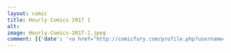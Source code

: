 ```yaml
---
layout: comic
title: Hourly Comics 2017 1
alt: 
image: Hourly-Comics-2017-1.jpeg
comment: [{'date': '<a href="http://comicfury.com/profile.php?username=tecco_dsilva" title="tecco_dsilva">tecco_dsilva</a>', 'username': 'tecco_dsilva', 'comment': 'Yesterday was hourly comics day!  I drew a comic for every hour I was awake!'}]
---
```

